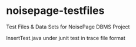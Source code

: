 # noisepage-testfiles
Test Files &amp; Data Sets for NoisePage DBMS Project

InsertTest.java under junit test in trace file format